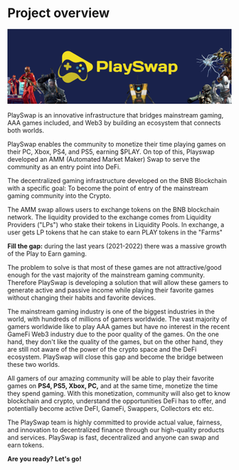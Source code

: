 # Project overview

![](assets/images/pswapdoc.jpg)

PlaySwap is an innovative infrastructure that bridges mainstream gaming, AAA games included, and Web3 by building an ecosystem that connects both worlds. 

PlaySwap enables the community to monetize their time playing games on their PC, Xbox, PS4, and PS5, earning $PLAY. On top of this, Playswap developed an AMM (Automated Market Maker) Swap to serve the community as an entry point into DeFi.

The decentralized gaming infrastructure developed on the BNB Blockchain with a specific goal: To become the point of entry of the mainstream gaming community into the Crypto.

The AMM swap allows users to exchange tokens on the BNB blockchain network. The liquidity provided to the exchange comes from Liquidity Providers ("LPs") who stake their tokens in Liquidity Pools. In exchange, a user gets LP tokens that he can stake to earn PLAY tokens in the "Farms"
 
**Fill the gap:** during the last years (2021-2022) there was a massive growth of the Play to Earn gaming.

The problem to solve is that most of these games are not attractive/good enough for the vast majority of the mainstream gaming community. Therefore PlaySwap is developing a solution that will allow these gamers to generate active and passive income while playing their favorite games without changing their habits and favorite devices.
 
The mainstream gaming industry is one of the biggest industries in the world, with hundreds of millions of gamers worldwide. The vast majority of gamers worldwide like to play AAA games but have no interest in the recent GameFi Web3 industry due to the poor quality of the games. On the one hand, they don't like the quality of the games, but on the other hand, they are still not aware of the power of the crypto space and the DeFi ecosystem. PlaySwap will close this gap and become the bridge between these two worlds.

All gamers of our amazing community will be able to play their favorite games on **PS4, PS5, Xbox, PC,** and at the same time, monetize the time they spend gaming. With this monetization, community will also get to know blockchain and crypto, understand the opportunities DeFi has to offer, and potentially become active DeFI, GameFi, Swappers, Collectors etc etc.

The PlaySwap team is highly committed to provide actual value, fairness, and innovation to decentralized finance through our high-quality products and services. PlaySwap is fast, decentralized and anyone can swap and earn tokens.

**Are you ready? Let's go!**


